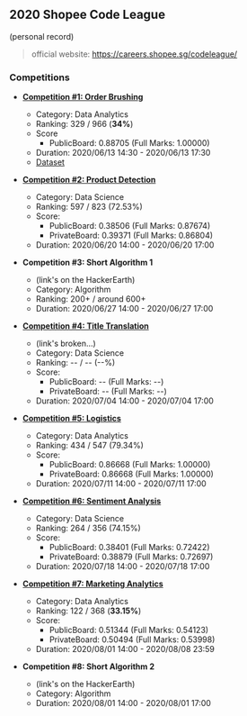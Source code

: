 ## 2020 Shopee Code League 
(personal record)
> official website: https://careers.shopee.sg/codeleague/

### Competitions
- **[Competition #1: Order Brushing](https://www.kaggle.com/c/students-order-brushing-1/leaderboard)**
  - Category: Data Analytics
  - Ranking: 329 / 966 (**34%**)
  - Score
    - PublicBoard: 0.88705 (Full Marks: 1.00000)
  - Duration: 2020/06/13 14:30 - 2020/06/13 17:30
  - [Dataset](https://www.kaggle.com/muhammadjafar/orderbrushing)


- **[Competition #2: Product Detection](https://www.kaggle.com/c/shopee-product-detection-student/leaderboard)**
  - Category: Data Science
  - Ranking: 597 / 823 (72.53%)
  - Score: 
    - PublicBoard: 0.38506 (Full Marks: 0.87674)
    - PrivateBoard: 0.39371 (Full Marks: 0.86804)
  - Duration: 2020/06/20 14:00 - 2020/06/20 17:00


- **Competition #3: Short Algorithm 1**
  - (link's on the HackerEarth)
  - Category: Algorithm
  - Ranking: 200+ / around 600+
  - Duration: 2020/06/27 14:00 - 2020/06/27 17:00


- **[Competition #4: Title Translation](https://careers.shopee.sg/codeleague/title_translation_challenge)**
  - (link's broken...)
  - Category: Data Science
  - Ranking: -- / -- (--%)
  - Score: 
    - PublicBoard: -- (Full Marks: --)
    - PrivateBoard: -- (Full Marks: --)
  - Duration: 2020/07/04 14:00 - 2020/07/04 17:00


- **[Competition #5: Logistics](https://www.kaggle.com/c/logistics-shopee-code-league/leaderboard)**
  - Category: Data Analytics
  - Ranking: 434 / 547 (79.34%)
  - Score: 
    - PublicBoard: 0.86668 (Full Marks: 1.00000)
    - PrivateBoard: 0.86668 (Full Marks: 1.00000)
  - Duration: 2020/07/11 14:00 - 2020/07/11 17:00


- **[Competition #6: Sentiment Analysis](https://www.kaggle.com/c/student-shopee-code-league-sentiment-analysis/leaderboard)**
  - Category: Data Science
  - Ranking: 264 / 356 (74.15%)
  - Score: 
    - PublicBoard: 0.38401 (Full Marks: 0.72422)
    - PrivateBoard: 0.38879 (Full Marks: 0.72697)
  - Duration: 2020/07/18 14:00 - 2020/07/18 17:00


- **[Competition #7: Marketing Analytics](https://www.kaggle.com/c/student-shopee-code-league-marketing-analytics)**
  - Category: Data Analytics
  - Ranking: 122 / 368 (**33.15%**)
  - Score: 
    - PublicBoard: 0.51344 (Full Marks: 0.54123)
    - PrivateBoard: 0.50494 (Full Marks: 0.53998)
  - Duration: 2020/08/01 14:00 - 2020/08/08 23:59


- **Competition #8: Short Algorithm 2**
  - (link's on the HackerEarth)
  - Category: Algorithm
  - Duration: 2020/08/01 14:00 - 2020/08/01 17:00

